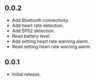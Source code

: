 ## 0.0.2

* Add Bluetooth connectivity.
* Add heart rate detection.
* Add SP02 detection.
* Read battery level.
* Add setting heart rate warning alarm.
* Read setting heart rate warning alarm.

## 0.0.1

* Initial release.
